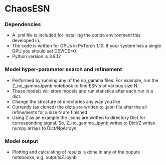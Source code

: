 # ChaosESN
### Dependencies
- A .yml file is included for installing the conda environment this developed in.
- The code is written for GPUs in PyTorch 1.10. If your system has a single GPU you should set DEVICE=0.
- Python version is 3.8.12

### Model hyper-parameter search and refinement
- Performed by running any of the no_gamma files. For example, run the Z_no_gamma.ipynb notebook to find ESN's of various size N. 
- These models will store models and run statistics after each run in a dict.
- Change the structure of directories any way you like
- Currently (as cloned) the dicts are written to .json file after the all refinements for a size N are finished.
- Using Z as an example the .jsons are written to directory Dict for corresponding signal.
  So, 
    Z_no_gamma_.ipynb writes to Dict/Z
                      writes numpy arrays to Dict/NpArrays
                      
### Model output
- Plotting and calculating of results is done in any of the ouputs notebooks, e.g. outputsZ.ipynb
    
